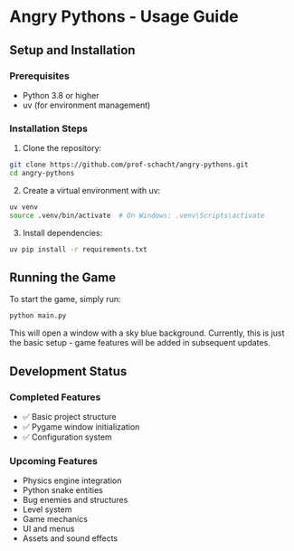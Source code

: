 # Angry Pythons - Usage Guide

## Setup and Installation

### Prerequisites
- Python 3.8 or higher
- uv (for environment management)

### Installation Steps

1. Clone the repository:
```bash
git clone https://github.com/prof-schacht/angry-pythons.git
cd angry-pythons
```

2. Create a virtual environment with uv:
```bash
uv venv
source .venv/bin/activate  # On Windows: .venv\Scripts\activate
```

3. Install dependencies:
```bash
uv pip install -r requirements.txt
```

## Running the Game

To start the game, simply run:
```bash
python main.py
```

This will open a window with a sky blue background. Currently, this is just the basic setup - game features will be added in subsequent updates.

## Development Status

### Completed Features
- ✅ Basic project structure
- ✅ Pygame window initialization
- ✅ Configuration system

### Upcoming Features
- Physics engine integration
- Python snake entities
- Bug enemies and structures
- Level system
- Game mechanics
- UI and menus
- Assets and sound effects